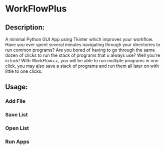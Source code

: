 # WorkFlowPlus

## Description:

A minimal Python GUI App using Tkinter which improves your workflow. Have you ever spent several minutes navigating through your directories to run common programs? Are you bored of having to go through the same dozen of clicks to run the stack of programs that u always use? Well you're in luck! With WorkFlow++, you will be able to run multiple programs in one click, you may also save a stack of programs and run them all later on with little to one clicks.
  
## Usage:

### Add File

### Save List

### Open List

### Run Apps
